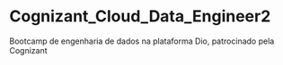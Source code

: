# Cognizant_Cloud_Data_Engineer2
Bootcamp de engenharia de dados na plataforma Dio, patrocinado pela Cognizant  
